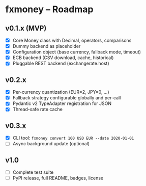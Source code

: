 # fxmoney – Roadmap

## v0.1.x (MVP)
- [x] Core Money class with Decimal, operators, comparisons
- [x] Dummy backend as placeholder
- [x] Configuration object (base currency, fallback mode, timeout)
- [x] ECB backend (CSV download, cache, historical)
- [x] Pluggable REST backend (exchangerate.host)

## v0.2.x
- [x] Per-currency quantization (EUR=2, JPY=0, …)
- [x] Fallback strategy configurable globally and per-call
- [x] Pydantic v2 TypeAdapter registration for JSON
- [x] Thread-safe rate cache

## v0.3.x
- [x] CLI tool: `fxmoney convert 100 USD EUR --date 2020-01-01`
- [ ] Async background update (optional)

## v1.0
- [ ] Complete test suite
- [ ] PyPI release, full README, badges, license
